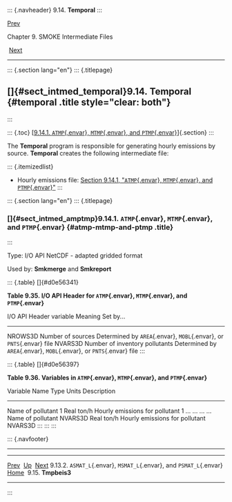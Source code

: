 ::: {.navheader}
9.14. **Temporal**
:::

[Prev](ch09s13s02.html) 

Chapter 9. SMOKE Intermediate Files

 [Next](ch09s15.html)

------------------------------------------------------------------------

::: {.section lang="en"}
::: {.titlepage}
<div>

<div>

[]{#sect_intmed_temporal}9.14. **Temporal** {#temporal .title style="clear: both"}
-------------------------------------------

</div>

</div>
:::

::: {.toc}
[[9.14.1. `ATMP`{.envar}, `MTMP`{.envar}, and
`PTMP`{.envar}](ch09s14.html#sect_intmed_amptmp)]{.section}
:::

The **Temporal** program is responsible for generating hourly emissions
by source. **Temporal** creates the following intermediate file:

::: {.itemizedlist}
-   Hourly emissions file: [Section 9.14.1, "`ATMP`{.envar},
    `MTMP`{.envar}, and
    `PTMP`{.envar}"](ch09s14.html#sect_intmed_amptmp "9.14.1. ATMP, MTMP, and PTMP")
:::

::: {.section lang="en"}
::: {.titlepage}
<div>

<div>

### []{#sect_intmed_amptmp}9.14.1. `ATMP`{.envar}, `MTMP`{.envar}, and `PTMP`{.envar} {#atmp-mtmp-and-ptmp .title}

</div>

</div>
:::

Type: I/O API NetCDF - adapted gridded format

Used by: **Smkmerge** and **Smkreport**

::: {.table}
[]{#d0e56341}

**Table 9.35. I/O API Header for `ATMP`{.envar}, `MTMP`{.envar}, and
`PTMP`{.envar}**

  I/O API Header variable   Meaning                          Set by\...
  ------------------------- -------------------------------- ----------------------------------------------------------------------
  NROWS3D                   Number of sources                Determined by `AREA`{.envar}, `MOBL`{.envar}, or `PNTS`{.envar} file
  NVARS3D                   Number of inventory pollutants   Determined by `AREA`{.envar}, `MOBL`{.envar}, or `PNTS`{.envar} file
:::

::: {.table}
[]{#d0e56397}

**Table 9.36. Variables in `ATMP`{.envar}, `MTMP`{.envar}, and
`PTMP`{.envar}**

  Variable Name               Type   Units   Description
  --------------------------- ------ ------- ----------------------------------------
  Name of pollutant 1         Real   ton/h   Hourly emissions for pollutant 1
  \...                        \...   \...    \...
  Name of pollutant NVARS3D   Real   ton/h   Hourly emissions for pollutant NVARS3D
:::
:::
:::

::: {.navfooter}

------------------------------------------------------------------------

  ---------------------------------------------------------------------- -------------------- -----------------------
  [Prev](ch09s13s02.html)                                                  [Up](ch09.html)       [Next](ch09s15.html)
  9.13.2. `ASMAT_L`{.envar}, `MSMAT_L`{.envar}, and `PSMAT_L`{.envar}     [Home](index.html)       9.15. **Tmpbeis3**
  ---------------------------------------------------------------------- -------------------- -----------------------
:::
